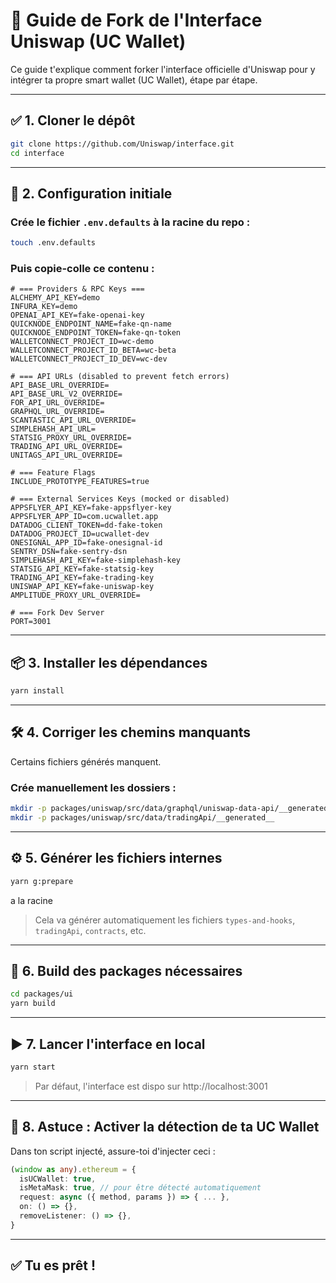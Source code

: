 # 🚀 Guide de Fork de l'Interface Uniswap (UC Wallet)

Ce guide t'explique comment forker l'interface officielle d'Uniswap pour y intégrer ta propre smart wallet (UC Wallet), étape par étape.

---

## ✅ 1. Cloner le dépôt

```bash
git clone https://github.com/Uniswap/interface.git
cd interface
```

---

## 🧩 2. Configuration initiale

### Crée le fichier `.env.defaults` à la racine du repo :

```bash
touch .env.defaults
```

### Puis copie-colle ce contenu :

```env
# === Providers & RPC Keys ===
ALCHEMY_API_KEY=demo
INFURA_KEY=demo
OPENAI_API_KEY=fake-openai-key
QUICKNODE_ENDPOINT_NAME=fake-qn-name
QUICKNODE_ENDPOINT_TOKEN=fake-qn-token
WALLETCONNECT_PROJECT_ID=wc-demo
WALLETCONNECT_PROJECT_ID_BETA=wc-beta
WALLETCONNECT_PROJECT_ID_DEV=wc-dev

# === API URLs (disabled to prevent fetch errors)
API_BASE_URL_OVERRIDE=
API_BASE_URL_V2_OVERRIDE=
FOR_API_URL_OVERRIDE=
GRAPHQL_URL_OVERRIDE=
SCANTASTIC_API_URL_OVERRIDE=
SIMPLEHASH_API_URL=
STATSIG_PROXY_URL_OVERRIDE=
TRADING_API_URL_OVERRIDE=
UNITAGS_API_URL_OVERRIDE=

# === Feature Flags
INCLUDE_PROTOTYPE_FEATURES=true

# === External Services Keys (mocked or disabled)
APPSFLYER_API_KEY=fake-appsflyer-key
APPSFLYER_APP_ID=com.ucwallet.app
DATADOG_CLIENT_TOKEN=dd-fake-token
DATADOG_PROJECT_ID=ucwallet-dev
ONESIGNAL_APP_ID=fake-onesignal-id
SENTRY_DSN=fake-sentry-dsn
SIMPLEHASH_API_KEY=fake-simplehash-key
STATSIG_API_KEY=fake-statsig-key
TRADING_API_KEY=fake-trading-key
UNISWAP_API_KEY=fake-uniswap-key
AMPLITUDE_PROXY_URL_OVERRIDE=

# === Fork Dev Server
PORT=3001

```

---

## 📦 3. Installer les dépendances

```bash
yarn install
```

---

## 🛠️ 4. Corriger les chemins manquants

Certains fichiers générés manquent.

### Crée manuellement les dossiers :

```bash
mkdir -p packages/uniswap/src/data/graphql/uniswap-data-api/__generated__
mkdir -p packages/uniswap/src/data/tradingApi/__generated__
```

---

## ⚙️ 5. Générer les fichiers internes

```bash
yarn g:prepare
```

a la racine

> Cela va générer automatiquement les fichiers `types-and-hooks`, `tradingApi`, `contracts`, etc.

---

## 🧱 6. Build des packages nécessaires

```bash
cd packages/ui
yarn build
```

---

## ▶️ 7. Lancer l'interface en local

```bash
yarn start
```

> Par défaut, l'interface est dispo sur http://localhost:3001

---

## 🧠 8. Astuce : Activer la détection de ta UC Wallet

Dans ton script injecté, assure-toi d'injecter ceci :

```ts
(window as any).ethereum = {
  isUCWallet: true,
  isMetaMask: true, // pour être détecté automatiquement
  request: async ({ method, params }) => { ... },
  on: () => {},
  removeListener: () => {},
}
```

---

## ✅ Tu es prêt !
